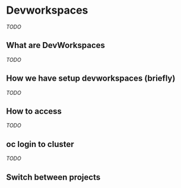 # Devworkspaces

_TODO_

## What are DevWorkspaces

_TODO_

## How we have setup devworkspaces (briefly)

_TODO_

## How to access

_TODO_

## oc login to cluster

_TODO_

## Switch between projects
